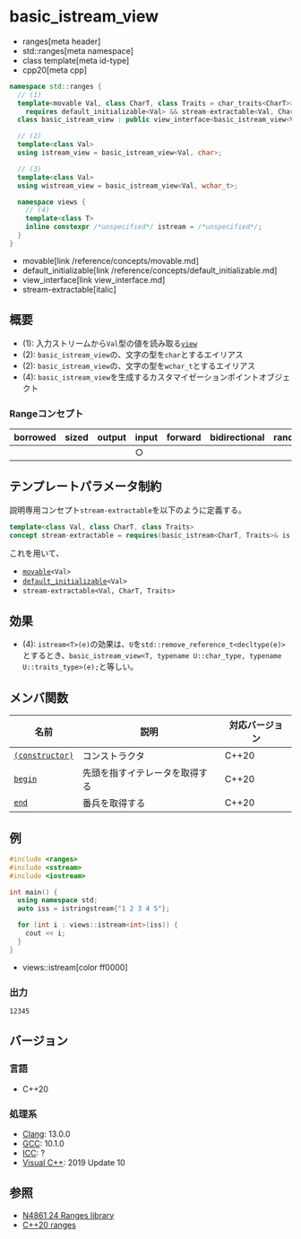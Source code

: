 # basic_istream_view
* ranges[meta header]
* std::ranges[meta namespace]
* class template[meta id-type]
* cpp20[meta cpp]

```cpp
namespace std::ranges {
  // (1)
  template<movable Val, class CharT, class Traits = char_traits<CharT>>
    requires default_initializable<Val> && stream-extractable<Val, CharT, Traits>
  class basic_istream_view : public view_interface<basic_istream_view<Val, CharT, Traits>> { …… };

  // (2)
  template<class Val>
  using istream_view = basic_istream_view<Val, char>;

  // (3)
  template<class Val>
  using wistream_view = basic_istream_view<Val, wchar_t>;

  namespace views {
    // (4)
    template<class T>
    inline constexpr /*unspecified*/ istream = /*unspecified*/;
  }
}
```
* movable[link /reference/concepts/movable.md]
* default_initializable[link /reference/concepts/default_initializable.md]
* view_interface[link view_interface.md]
* stream-extractable[italic]

## 概要
- (1): 入力ストリームから`Val`型の値を読み取る[`view`](view.md)
- (2): `basic_istream_view`の、文字の型を`char`とするエイリアス
- (2): `basic_istream_view`の、文字の型を`wchar_t`とするエイリアス
- (4): `basic_istream_view`を生成するカスタマイゼーションポイントオブジェクト

### Rangeコンセプト

| borrowed | sized | output | input | forward | bidirectional | random_access | contiguous | common | viewable | view |
|----------|-------|--------|-------|---------|---------------|---------------|------------|--------|----------|------|
|          |       |        | ○    |         |               |               |            |        | ○       | ○   |

## テンプレートパラメータ制約

説明専用コンセプト`stream-extractable`を以下のように定義する。

```cpp
template<class Val, class CharT, class Traits>
concept stream-extractable = requires(basic_istream<CharT, Traits>& is, Val& t) { is >> t; }
```

これを用いて、

- [`movable`](/reference/concepts/movable.md)`<Val>`
- [`default_initializable`](/reference/concepts/default_initializable.md)`<Val>`
- `stream-extractable<Val, CharT, Traits>`

## 効果

- (4): `istream<T>(e)`の効果は、`U`を`std::remove_reference_t<decltype(e)>`とするとき、`basic_istream_view<T, typename U::char_type, typename U::traits_type>(e);`と等しい。

## メンバ関数

| 名前                                                     | 説明                             | 対応バージョン |
|----------------------------------------------------------|----------------------------------|----------------|
| [`(constructor)`](basic_istream_view/op_constructor.md.nolink)  | コンストラクタ                   | C++20          |
| [`begin`](basic_istream_view/begin.md.nolink)                   | 先頭を指すイテレータを取得する   | C++20          |
| [`end`](basic_istream_view/end.md.nolink)                       | 番兵を取得する                   | C++20          |

## 例
```cpp example
#include <ranges>
#include <sstream>
#include <iostream>

int main() {
  using namespace std;
  auto iss = istringstream{"1 2 3 4 5"};

  for (int i : views::istream<int>(iss)) {
    cout << i;
  }
}
```
* views::istream[color ff0000]

### 出力
```
12345
```

## バージョン
### 言語
- C++20

### 処理系
- [Clang](/implementation.md#clang): 13.0.0
- [GCC](/implementation.md#gcc): 10.1.0
- [ICC](/implementation.md#icc): ?
- [Visual C++](/implementation.md#visual_cpp): 2019 Update 10

## 参照
- [N4861 24 Ranges library](https://timsong-cpp.github.io/cppwp/n4861/ranges)
- [C++20 ranges](https://techbookfest.org/product/5134506308665344)
